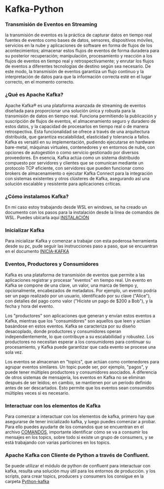 # Kafka-Python

### Transmisión de Eventos en Streaming
la transmisión de eventos es la práctica de capturar datos en tiempo real fuentes de eventos como bases de datos, sensores, dispositivos móviles, servicios en la nube y aplicaciones de software en forma de flujos de los acontecimientos; almacenar estos flujos de eventos de forma duradera para su posterior recuperación; manipulación, procesamiento y reacción a los flujos de eventos en tiempo real y retrospectivamente; y enrutar los flujos de eventos a diferentes tecnologías de destino según sea necesario. De este modo, la transmisión de eventos garantiza un flujo continuo y la interpretación de datos para que la información correcta esté en el lugar correcto, en el momento correcto.

### ¿Qué es Apache Kafka?

Apache Kafka® es una plataforma avanzada de streaming de eventos diseñada para proporcionar una solución única y robusta para la transmisión de datos en tiempo real. Funciona permitiendo la publicación y suscripción de flujos de eventos, el almacenamiento seguro y duradero de estos datos, y la capacidad de procesarlos en tiempo real o de manera retrospectiva. Esta funcionalidad se ofrece a través de una arquitectura distribuida, que garantiza escalabilidad, elasticidad y tolerancia a fallos. Kafka es versátil en su implementación, pudiendo ejecutarse en hardware bare-metal, máquinas virtuales, contenedores y en entornos de nube, con opciones de autogestión o como servicio gestionado por diversos proveedores. En esencia, Kafka actúa como un sistema distribuido compuesto por servidores y clientes que se comunican mediante un protocolo TCP eficiente, con servidores que pueden funcionar como brokers de almacenamiento o ejecutar Kafka Connect para la integración con sistemas existentes y otros clústeres de Kafka, asegurando así una solución escalable y resistente para aplicaciones críticas.

### ¿Cómo instalamos Kafka?

En mi caso estoy trabajando desde WSL en windows, se ha creado un documento con los pasos para la instalación desde la línea de comandos de WSL. Puedes ubicarla aquí [INSTALACIÓN](install.sh)

### Inicializar Kafka

Para inicializar Kafka y comenzar a trabajar con esta poderosa herramienta desde su pc, pude seguir las instrucciones paso a paso, que se encuantran en el documento [INICIA-KAFKA](inicializar_kafka.shS)

### Eventos, Productores y Consumidores

Kafka es una plataforma de transmisión de eventos que permite a las aplicaciones registrar y procesar "eventos" en tiempo real. Un evento en Kafka se compone de una clave, un valor, una marca de tiempo y, opcionalmente, encabezados de metadatos. Por ejemplo, un evento podría ser un pago realizado por un usuario, identificado por su clave ("Alice"), con detalles del pago como valor ("Hiciste un pago de $200 a Bob"), y la fecha y hora del evento.

Los "productores" son aplicaciones que generan y envían estos eventos a Kafka, mientras que los "consumidores" son aquellos que leen y actúan basándose en estos eventos. Kafka se caracteriza por su diseño desacoplado, donde productores y consumidores operan independientemente, lo que contribuye a su escalabilidad y robustez. Los productores no necesitan esperar a los consumidores para continuar su procesamiento, y Kafka puede garantizar que cada evento se procese una sola vez.

Los eventos se almacenan en "topics", que actúan como contenedores para agrupar eventos similares. Un topic puede ser, por ejemplo, "pagos", y puede tener múltiples productores y consumidores asociados. A diferencia de otros sistemas de mensajería, los eventos en Kafka no se eliminan después de ser leídos; en cambio, se mantienen por un período definido antes de ser descartados. Esto permite que los eventos sean consumidos múltiples veces si es necesario.

### Interactuar con los elementos de Kafka

Para comenzar a interactuar con los elementos de kafka, primero hay que asegurarse de tener inicializado kafka, y luego puedes comenzar a probar. Para ello puedes ayudarte de los comandos que se encuentran en el archivo [COMANDOS](comandos-basicos.sh), importante identificar cómo se va a consumir los mensajes en los topics, sobre todo si existe un grupo de consumers, y se está trabajando con varias particiones en los topics.

### Apache Kafka con Cliente de Python a través de Confluent.

Se puede utilizar el módulo de python de confluent para interactuar con kafka, resulta una solución muy útil para los entornos de producción. y los scripts, para crear topics, producers y consumers los consigue en la carpeta [Python-kafka](python-kafka)